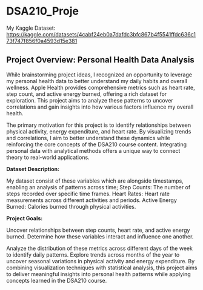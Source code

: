 # DSA210_Proje
My Kaggle Dataset: https://kaggle.com/datasets/4cabf24eb0a7dafdc3bfc867b4f5541ffdc636c173f747f856f0a4593d15e381
## Project Overview: Personal Health Data Analysis

While brainstorming project ideas, I recognized an opportunity to leverage my personal health data to better understand my daily habits and overall wellness. Apple Health provides comprehensive metrics such as heart rate, step count, and active energy burned, offering a rich dataset for exploration. This project aims to analyze these patterns to uncover correlations and gain insights into how various factors influence my overall health.

The primary motivation for this project is to identify relationships between physical activity, energy expenditure, and heart rate. By visualizing trends and correlations, I aim to better understand these dynamics while reinforcing the core concepts of the DSA210 course content. Integrating personal data with analytical methods offers a unique way to connect theory to real-world applications.

**Dataset Description:**

My dataset consist of these variables which are alongside timestamps, enabling an analysis of patterns across time;
Step Counts: The number of steps recorded over specific time frames.
Heart Rates: Heart rate measurements across different activities and periods.
Active Energy Burned: Calories burned through physical activities.


**Project Goals:**

Uncover relationships between step counts, heart rate, and active energy burned.
Determine how these variables interact and influence one another.

Analyze the distribution of these metrics across different days of the week to identify daily patterns.
Explore trends across months of the year to uncover seasonal variations in physical activity and energy expenditure.
By combining visualization techniques with statistical analysis, this project aims to deliver meaningful insights into personal health patterns while applying concepts learned in the DSA210 course.
